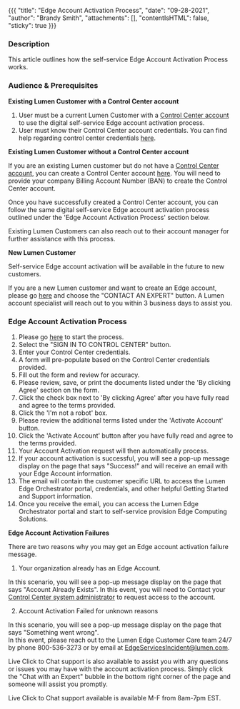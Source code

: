{{{
  "title": "Edge Account Activation Process",
  "date": "09-28-2021",
  "author": "Brandy Smith",
  "attachments": [],
  "contentIsHTML": false,
  "sticky": true
}}}

### Description

This article outlines how the self-service Edge Account Activation Process works.

### Audience & Prerequisites

**Existing Lumen Customer with a Control Center account**

1. User must be a current Lumen Customer with a [Control Center account](https://www.lumen.com/help/en-us/control-center.html) to use the digital self-service Edge account activation process.
2. User must know their Control Center account credentials. You can find help regarding control center credentials [here](https://www.lumen.com/help/en-us/control-center/general/retrieving-your-username-or-password.html).

**Existing Lumen Customer without a Control Center account**

If you are an existing Lumen customer but do not have a [Control Center account](https://www.lumen.com/help/en-us/control-center.html), you can create a Control Center account [here](https://controlcenter.lumen.com/business/prelogin/#/self-registration).
You will need to provide your company Billing Account Number (BAN) to create the Control Center account.

Once you have successfully created a Control Center account, you can follow the same digital self-service Edge account activation process outlined under the 'Edge Account Activation Process' section below.

Existing Lumen Customers can also reach out to their account manager for further assistance with this process.

**New Lumen Customer**

Self-service Edge account activation will be available in the future to new customers.

If you are a new Lumen customer and want to create an Edge account, please go [here](https://www.ctl.io/edge-computing-solutions/account-activation/) and choose the "CONTACT AN EXPERT" button.
A Lumen account specialist will reach out to you within 3 business days to assist you.

### Edge Account Activation Process

1. Please go [here](https://www.ctl.io/edge-computing-solutions/account-activation/) to start the process.
2. Select the "SIGN IN TO CONTROL CENTER" button.
3. Enter your Control Center credentials.
4. A form will pre-populate based on the Control Center credentials provided.
5. Fill out the form and review for accuracy.
6. Please review, save, or print the documents listed under the 'By clicking Agree' section on the form.
7. Click the check box next to 'By clicking Agree' after you have fully read and agree to the terms provided.
8. Click the 'I'm not a robot' box.
9. Please review the additional terms listed under the 'Activate Account' button.
10. Click the 'Activate Account' button after you have fully read and agree to the terms provided.
11. Your Account Activation request will then automatically process.
12. If your account activation is successful, you will see a pop-up message display on the page that says "Success!" and will receive an email with your Edge Account information.
13. The email will contain the customer specific URL to access the Lumen Edge Orchestrator portal, credentials, and other helpful Getting Started and Support information.
14. Once you receive the email, you can access the Lumen Edge Orchestrator portal and start to self-service provision Edge Computing Solutions.

**Edge Account Activation Failures**

There are two reasons why you may get an Edge account activation failure message.

1. Your organization already has an Edge Account.

In this scenario, you will see a pop-up message display on the page that says "Account Already Exists".
In this event, you will need to Contact your [Control Center system administrator](https://controlcenter.lumen.com/business/prelogin/#/self-registration) to request access to the account.

2. Account Activation Failed for unknown reasons

In this scenario, you will see a pop-up message display on the page that says "Something went wrong".  
In this event, please reach out to the Lumen Edge Customer Care team 24/7 by phone 800-536-3273 or by email at [EdgeServicesIncident@lumen.com](mailto:EdgeServicesIncident@lumen.com).

Live Click to Chat support is also available to assist you with any questions or issues you may have with the account activation process.
Simply click the "Chat with an Expert" bubble in the bottom right corner of the page and someone will assist you promptly.

Live Click to Chat support available is available M-F from 8am-7pm EST.
